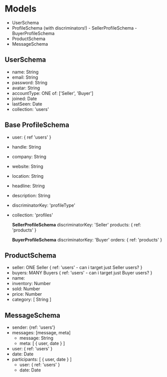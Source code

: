 # Models

- UserSchema
- ProfileSchema (with discriminators!) - SellerProfileSchema - BuyerProfileSchema
- ProductSchema
- MessageSchema

## UserSchema

- name: String
- email: String
- password: String
- avatar: String
- accountType: ONE of: ['Seller', 'Buyer']
- joined: Date
- lastSeen: Date
- collection: 'users'

## Base ProfileSchema

- user: { ref 'users' }
- handle: String
- company: String
- website: String
- location: String
- headline: String
- description: String
- discriminatorKey: 'profileType'
- collection: 'profiles'

  **SellerProfileSchema**
  discriminatorKey: 'Seller'
  products: { ref: 'products' }

  **BuyerProfileSchema**
  discriminatorKey: 'Buyer'
  orders: { ref: 'products' }

## ProductSchema

- seller: ONE Seller { ref: 'users' - can i target just Seller users? }
- buyers: MANY Buyers { ref: 'users' - can i target just Buyer users? }
- name:
- inventory: Number
- sold: Number
- price: Number
- category: [ String ]

## MessageSchema

- sender: {ref: 'users'}
- messages: [message, meta]
  - message: String
  - meta: [ { user, date } ]
- user: { ref: 'users' }
- date: Date
- participants: [ { user, date } ]
  - user: { ref: 'users' }
  - date: Date
